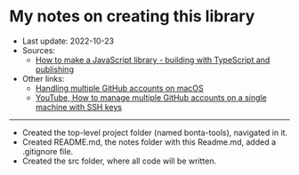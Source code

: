 # My notes on creating this library

- Last update: 2022-10-23
- Sources:
  - [How to make a JavaScript library - building with TypeScript and publishing](https://youtu.be/vRmLTZyq57U)
- Other links:
  - [Handling multiple GitHub accounts on macOS](https://gist.github.com/Jonalogy/54091c98946cfe4f8cdab2bea79430f9)
  - [YouTube, How to manage multiple GitHub accounts on a single machine with SSH keys](https://www.youtube.com/watch?v=J63meQ83yyI)

---

- Created the top-level project folder (named bonta-tools), navigated
  in it.
- Created README.md, the notes folder with this Readme.md, added
  a \.gitignore file.
- Created the src folder, where all code will be written.


